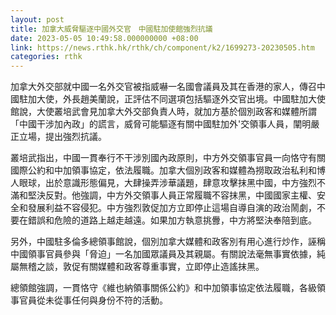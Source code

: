 ```yaml
---
layout: post
title: 加拿大威脅驅逐中國外交官　中國駐加使館強烈抗議
date: 2023-05-05 10:49:58.000000000 +08:00
link: https://news.rthk.hk/rthk/ch/component/k2/1699273-20230505.htm
categories: rthk
---
```


加拿大外交部就中國一名外交官被指威嚇一名國會議員及其在香港的家人，傳召中國駐加大使，外長趙美蘭說，正評估不同選項包括驅逐外交官出境。中國駐加大使館說，大使叢培武會見加拿大外交部負責人時，就加方基於個別政客和媒體所謂「中國干涉加內政」的謊言，威脅可能驅逐有關中國駐加外'交領事人員，闡明嚴正立場，提出強烈抗議。 

叢培武指出，中國一貫奉行不干涉別國內政原則，中方外交領事官員一向恪守有關國際公約和中加領事協定，依法履職。加拿大個別政客和媒體為撈取政治私利和博人眼球，出於意識形態偏見，大肆操弄涉華議題，肆意攻擊抹黑中國，中方強烈不滿和堅決反對。他強調，中方外交領事人員正常履職不容抹黑，中國國家主權、安全和發展利益不容侵犯。中方強烈敦促加方立即停止這場自導自演的政治鬧劇，不要在錯誤和危險的道路上越走越遠。如果加方執意挑釁，中方將堅決奉陪到底。

另外，中國駐多倫多總領事館說，個別加拿大媒體和政客別有用心進行炒作，誣稱中國領事官員參與「脅迫」一名加國眾議員及其親屬。有關說法毫無事實依據，純屬無稽之談，敦促有關媒體和政客尊重事實，立即停止造謠抹黑。

總領館強調，一貫恪守《維也納領事關係公約》和中加領事協定依法履職，各級領事官員從未從事任何與身份不符的活動。
